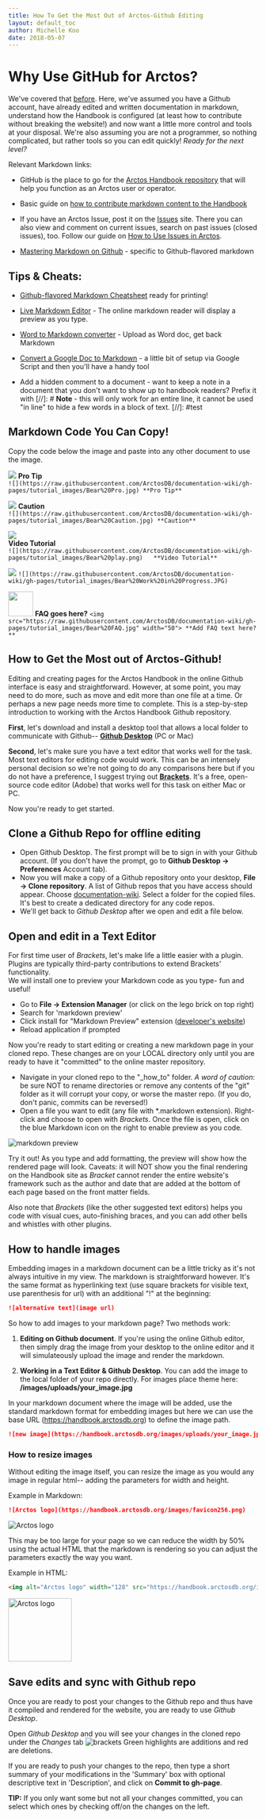 ```yaml
---
title: How To Get the Most Out of Arctos-Github Editing
layout: default_toc
author: Michelle Koo
date: 2018-05-07
---
```



# Why Use GitHub for Arctos?

We've covered that [before](/how_to/How-to-Use-Github-for-Arctos.html). Here, we've assumed you have a Github account, have already edited and written documentation in markdown, understand how the Handbook is configured (at least how to contribute without breaking the website!) and now want a little more control and tools at your disposal. We're also assuming you are not a programmer, so nothing complicated, but rather tools so you can edit quickly! _Ready for the next level?_


Relevant Markdown links:
* GitHub is the place to go for the [Arctos Handbook repository](https://github.com/ArctosDB/documentation-wiki) that will help you function as an Arctos user or operator. 

* Basic guide on [how to contribute markdown content to the Handbook](//how_to/How-to-Contribute-Content-to-Arctos-Handbook.html)

* If you have an Arctos Issue, post it on the [Issues](https://github.com/ArctosDB/arctos/issues) site. There you can also view and comment on current issues, search on past issues (closed issues), too. Follow our guide on [How to Use Issues in Arctos](/how_to/How-to-Use-Issues-in-Arctos.html).

* [Mastering Markdown on Github](https://guides.github.com/features/mastering-markdown/) - specific to Github-flavored markdown

## Tips & Cheats:       
* [Github-flavored Markdown Cheatsheet](https://enterprise.github.com/downloads/en/markdown-cheatsheet.pdf) ready for printing!


* [Live Markdown Editor](https://jbt.github.io/markdown-editor/) - The online markdown reader will display a preview as you type.


* [Word to Markdown converter](https://word-to-markdown.herokuapp.com/) - Upload as Word doc, get back Markdown


* [Convert a Google Doc to Markdown](https://github.com/lmmx/gdocs2md-html) -  a little bit of setup via Google Script and then you'll have a handy tool

* Add a hidden comment to a document - want to keep a note in a document that you don't want to show up to handbook readers? Prefix it with  [//]: # **Note** - this will only work for an entire line, it cannot be used "in line" to hide a few words in a block of text.
 [//]: #test
 
## Markdown Code You Can Copy!
Copy the code below the image and paste into any other document to use the image.

![](https://raw.githubusercontent.com/ArctosDB/documentation-wiki/gh-pages/tutorial_images/Bear%20Pro.jpg) **Pro Tip**  
``![](https://raw.githubusercontent.com/ArctosDB/documentation-wiki/gh-pages/tutorial_images/Bear%20Pro.jpg) **Pro Tip**`` 

![](https://raw.githubusercontent.com/ArctosDB/documentation-wiki/gh-pages/tutorial_images/Bear%20Caution.jpg) **Caution**  
``![](https://raw.githubusercontent.com/ArctosDB/documentation-wiki/gh-pages/tutorial_images/Bear%20Caution.jpg) **Caution**`` 

![](https://raw.githubusercontent.com/ArctosDB/documentation-wiki/gh-pages/tutorial_images/Bear%20play.png)  
**Video Tutorial**  
``![](https://raw.githubusercontent.com/ArctosDB/documentation-wiki/gh-pages/tutorial_images/Bear%20play.png)  
**Video Tutorial** `` 

![](https://raw.githubusercontent.com/ArctosDB/documentation-wiki/gh-pages/tutorial_images/Bear%20Work%20in%20Progress.JPG) 
``![](https://raw.githubusercontent.com/ArctosDB/documentation-wiki/gh-pages/tutorial_images/Bear%20Work%20in%20Progress.JPG)`` 

<img src="https://raw.githubusercontent.com/ArctosDB/documentation-wiki/gh-pages/tutorial_images/Bear%20FAQ.jpg" width="50"> **FAQ goes here?**
``<img src="https://raw.githubusercontent.com/ArctosDB/documentation-wiki/gh-pages/tutorial_images/Bear%20FAQ.jpg" width="50">
**Add FAQ text here?**``

## How to Get the Most out of Arctos-Github!
Editing and creating pages for the Arctos Handbook in the online Github interface is easy and straightforward. However, at some point, you may need to do more, such as move and edit more than one file at a time. Or perhaps a new page needs more time to complete. This is a step-by-step introduction to working with the Arctos Handbook Github repository.

**First**, let's download and install a desktop tool that allows a local folder to communicate with Github-- [**Github Desktop**](https://desktop.github.com/) (PC or Mac)

**Second**, let's make sure you have a text editor that works well for the task. Most text editors for editing code would work. This can be an intensely personal decision so we're not going to do any comparisons here but if you do not have a preference, I suggest trying out [**Brackets**](http://brackets.io/). It's a free, open-source code editor (Adobe) that works well for this task on either Mac or PC.

Now you're ready to get started.

## Clone a Github Repo for offline editing

 - Open Github Desktop. The first prompt will be to sign in with your Github account. (If you don't have the prompt, go to **Github Desktop -> Preferences** Account tab).
 - Now you will make a copy of a Github repository onto your desktop, **File -> Clone repository**. A list of Github repos that you have access should appear. Choose [documentation-wiki](https://github.com/ArctosDB/documentation-wiki). Select a folder for the copied files. It's best to create a dedicated directory for any code repos.
 - We'll get back to _Github Desktop_ after we open and edit a file below.


## Open and edit in a Text Editor

 For first time user of _Brackets_, let's make life a little easier with a plugin. Plugins are typically third-party contributions to extend Brackets' functionality.     
 We will install one to preview your Markdown code as you type- fun and useful! 
  - Go to **File -> Extension Manager**  (or click on the lego brick on top right)
  - Search for 'markdown preview'
  - Click install for "Markdown Preview" extension ([developer's website](https://github.com/gruehle/MarkdownPreview))
  - Reload application if prompted
  
Now you're ready to start editing or creating a new markdown page in your cloned repo. These changes are on your LOCAL directory only until you are ready to have it "committed" to the online master repository.

 - Navigate in your cloned repo to the "\_how\_to" folder. *A word of caution*: be sure NOT to rename directories or remove any contents of the "git" folder as it will corrupt your copy, or worse the master repo. (If you do, don't panic, commits can be reversed!)
 - Open a file you want to edit (any file with *.markdown extension). Right-click and choose to open with _Brackets_. Once the file is open, click on the blue Markdown icon on the right to enable preview as you code.    
 

 ![markdown preview](https://raw.githubusercontent.com/gruehle/MarkdownPreview/master/screenshots/markdown-preview.png)
 
 Try it out! As you type and add formatting, the preview will show how the rendered page will look. Caveats: it will NOT show you the final rendering on the Handbook site as _Bracket_ cannot render the entire website's framework such as the author and date that are added at the bottom of each page based on the front matter fields.
 
 Also note that _Brackets_ (like the other suggested text editors) helps you code with visual cues, auto-finishing braces, and you can add other bells and whistles with other plugins.  


## How to handle images
Embedding images in a markdown document can be a little tricky as it's not always intuitive in my view. The markdown is straightforward however. It's the same format as hyperlinking text (use square brackets for visible text, use parenthesis for url) with an additional "!" at the beginning:

````markdown
![alternative text](image url)
````

So how to add images to your markdown page? Two methods work:      
 1) **Editing on Github document**. If you're using the online Github editor, then simply drag the image from your desktop to the online editor and it will simulateously upload the image and render the markdown.
 
 2) **Working in a Text Editor & Github Desktop**. You can add the image to the local folder of your repo directly. For images place theme here: **/images/uploads/your_image.jpg**
 
 In your markdown document where the image will be added, use the standard markdown format for embedding images but here we can use the base URL (https://handbook.arctosdb.org) to define the image path.
 
 ````markdown
 ![new image](https://handbook.arctosdb.org/images/uploads/your_image.jpg)
 ````
 

### How to resize images

Without editing the image itself, you can resize the image as you would any image in regular html--  adding the parameters for width and height.

Example in Markdown:

````markdown
![Arctos logo](https://handbook.arctosdb.org/images/favicon256.png)
````
![Arctos logo](https://handbook.arctosdb.org/images/favicon256.png)

This may be too large for your page so we can reduce the width by 50% using the actual HTML that the markdown is rendering so you can adjust the parameters exactly the way you want.

Example in HTML:
````html
<img alt="Arctos logo" width="128" src="https://handbook.arctosdb.org/images/favicon256.png"/>
````
<img alt="Arctos logo" width="128" src="https://handbook.arctosdb.org/images/favicon256.png"/>



## Save edits and sync with Github repo

Once you are ready to post your changes to the Github repo and thus have it compiled and rendered for the website, you are ready to use _Github Desktop_.

Open _Github Desktop_ and you will see your changes in the cloned repo under the _Changes_ tab
 ![brackets](https://handbook.arctosdb.org/images/uploads/github-desktop-example2.png)
  Green highlights are additions and red are deletions.
  
If you are ready to push your changes to the repo, then type a short summary of your modifications in the 'Summary' box with optional descriptive text in 'Description', and click on **Commit to gh-page**.

**TIP:** If you only want some but not all your changes committed, you can select which ones by checking off/on the changes on the left.





